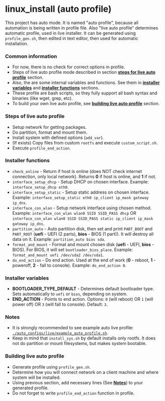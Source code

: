 linux_install (auto profile)
============================

This project has auto mode. It is named "auto profile", because all automation is being written in profile file.
Also "live auto profile" determines automatic profile, used in live installer.
It can be generated using `profile_gen.sh`, then edited in text editor, then used for automatic installation.

### Common information

* For now, there is no check for correct options in profile.
* Steps of live auto profile mode described in section [**steps for live auto profile**](#steps-of-live-auto-profile) section.
* Also, the are some internal variables and functions. See them in [**installer variables**](#installer-variables) and [**installer functions**](#installer-functions) sections.
* These profile are bash scripts, so they fully support all bash syntax and binaries (like wget, grep, etc).
* To build your own live auto profile, see [**building live auto profile**](#building-live-auto-profile) section.

### Steps of live auto profile

* Setup network for getting packages.
* Do partition, format and mount them.
* Install system with defined options (`add_var`).
* (If exists) Copy files from custom `rootfs` and execute `custom_script.sh`.
* Execute `profile_end_action`.

### Installer functions

* `check_online` - Return if host is online (does NOT check internet connection, only local network). Returns **0** if host is online, and **1** if not.
* `interface_setup_dhcp` - Setup DHCP on chosen interface. Example: `interface_setup_dhcp eth0`.
* `interface_setup_static` - Setup static address on chosen interface. Example: `interface_setup_static eth0 ip_client ip_mask gateway ip_dns`.
* `interface_con_wlan` - Setup network interface using chosen method. Example: `interface_con_wlan wlan0 SSID SSID_PASS dhcp` OR `interface_con_wlan wlan0 SSID SSID_PASS static ip_client ip_mask gateway ip_dns`.
* `partition_auto` - Auto partition disk, then set and print `PART_BOOT` and `PART_ROOT` (__uefi__ - UEFI (2 parts), __bios__ - BIOS (1 part)). It will destroy all data on it. Example: `partition_auto bios sda`.
* `format_and_mount` - Format and mount chosen disk (__uefi__ - UEFI, __bios__ - BIOS). For BIOS, it will set `bootloader_bios_place`. Example: `format_and_mount uefi /dev/sda2 /dev/sda1`.
* `do_end_action` - Do end action. Used at the end of work (__0__ - reboot, __1__ - poweroff, __2__ - fall to console). Example: `do_end_action 0`.

### Installer variables

* **BOOTLOADER_TYPE_DEFAULT** - Determines default bootloader type. Sets automatically to `uefi` or `bios`, depending on system.
* **END_ACTION** - Points to end action. Options: `0` (will reboot) OR `1` (will power off) OR `3` (will fall to console). Default: `3`.

### Notes

* It is strongly recommended to see example auto live profile: [`./auto_configs/live/example_auto_profile.sh`](./example_auto_profile.sh).
* Keep in mind that `install_sys.sh` by default installs only rootfs. It does not do partition or mount filesystems, but makes system bootable.

### Building live auto profile

* Generate profile using `profile_gen.sh`.
* Determine how you will connect network on a client machine and where system will be installed.
* Using previous section, add necessary lines (See [**Notes**](#notes)) to your generated profile.
* Do not forget to write `profile_end_action` function in profile.
